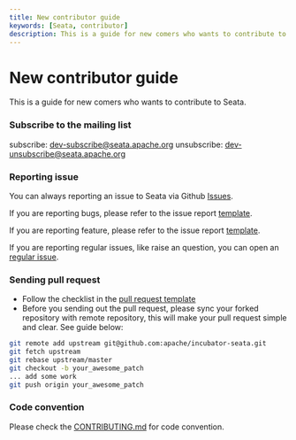 ```yaml
---
title: New contributor guide
keywords: [Seata, contributor]
description: This is a guide for new comers who wants to contribute to Seata.
---
```


# New contributor guide

This is a guide for new comers who wants to contribute to Seata.

### Subscribe to the mailing list

subscribe: dev-subscribe@seata.apache.org
unsubscribe: dev-unsubscribe@seata.apache.org

### Reporting issue

You can always reporting an issue to Seata via Github [Issues](https://github.com/apache/incubator-seata/issues).

If you are reporting bugs, please refer to the issue report [template](https://github.com/apache/incubator-seata/issues/new?template=BUG_REPORT.md).

If you are reporting feature, please refer to the issue report [template](https://github.com/apache/incubator-seata/issues/new?template=FEATURE_REQUEST.md).

If you are reporting regular issues, like raise an question, you can open an [regular issue](https://github.com/apache/incubator-seata/issues/new).

### Sending pull request

* Follow the checklist in the [pull request template](https://github.com/apache/incubator-seata/blob/develop/.github/PULL_REQUEST_TEMPLATE.md)
* Before you sending out the pull request, please sync your forked repository with remote repository, this will make your pull request simple and clear. See guide below:

```sh
git remote add upstream git@github.com:apache/incubator-seata.git
git fetch upstream
git rebase upstream/master
git checkout -b your_awesome_patch
... add some work
git push origin your_awesome_patch
```

### Code convention

Please check the [CONTRIBUTING.md](https://github.com/apache/incubator-seata/blob/develop/CONTRIBUTING.md) for code convention.
